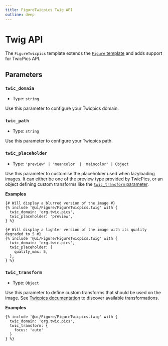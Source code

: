 ```yaml
---
title: FigureTwicpics Twig API
outline: deep
---
```


# Twig API

The `FigureTwicpics` template extends the [`Figure` template](/components/Figure/twig-api.md) and adds support for TwicPics API.

## Parameters

### `twic_domain`

- Type: `string`

Use this parameter to configure your Twicpics domain.

### `twic_path`

- Type: `string`

Use this parameter to configure your Twicpics path.

### `twic_placeholder`

- Type: `'preview' | 'meancolor' | 'maincolor' | Object`

Use this parameter to customise the placeholder used when lazyloading images. It can either be one of the preview type provided by TwicPics, or an object defining custom transforms like the [`twic_transform` parameter](#twic-transform).

**Examples**
```twig
{# Will display a blurred version of the image #}
{% include '@ui/Figure/FigureTwicpics.twig' with {
  twic_domain: 'org.twic.pics',
  twic_placeholder: 'preview',
} %}

{# Will display a lighter version of the image with its quality degraded to 5 #}
{% include '@ui/Figure/FigureTwicpics.twig' with {
  twic_domain: 'org.twic.pics',
  twic_placeholder: {
    quality_max: 5,
  },
} %}
```

### `twic_transform`

- Type: `Object`

Use this parameter to define custom transforms that should be used on the image. See [Twicpics documentation](https://www.twicpics.com/docs/reference/transformations) to discover available transformations.

**Examples**

```twig
{% include '@ui/Figure/FigureTwicpics.twig' with {
  twic_domain: 'org.twic.pics',
  twic_transform: {
    focus: 'auto'
  }
} %}
```


